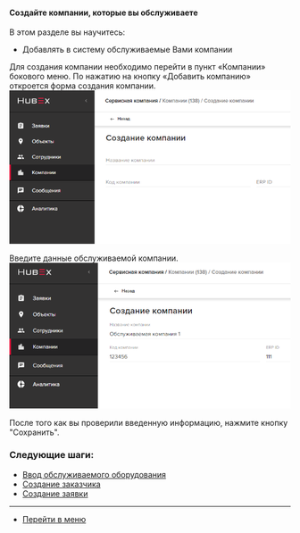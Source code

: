 <!-- Yandex.Metrika counter -->
<script type="text/javascript" >
   (function(m,e,t,r,i,k,a){m[i]=m[i]||function(){(m[i].a=m[i].a||[]).push(arguments)};
   m[i].l=1*new Date();k=e.createElement(t),a=e.getElementsByTagName(t)[0],k.async=1,k.src=r,a.parentNode.insertBefore(k,a)})
   (window, document, "script", "https://mc.yandex.ru/metrika/tag.js", "ym");
   ym('{{ site.yandex_metric }}', "init", {
        id:'{{ site.yandex_metric }}',
        clickmap:true,
        trackLinks:true,
        accurateTrackBounce:true,
        webvisor:true
   });
</script>
<noscript><div><img src="https://mc.yandex.ru/watch/'{{ site.yandex_metric }}'" style="position:absolute; left:-9999px;" alt="" /></div></noscript>
<!-- /Yandex.Metrika counter -->

#### Создайте компании, которые вы обслуживаете
В этом разделе вы научитесь:
- Добавлять в систему обслуживаемые Вами компании

Для создания компании необходимо перейти в пункт «Компании» бокового меню. По нажатию на кнопку «Добавить компанию» откроется форма создания компании.
![1.png](/attachments/images/ru/CreatingCompany/comp1.png)

Введите данные обслуживаемой компании.
![2.png](/attachments/images/ru/CreatingCompany/comp2.png)

После того как вы проверили введенную информацию, нажмите кнопку "Сохранить".



### Следующие шаги:
- [Ввод обслуживаемого оборудования](./CreatingObjects.md)
- [Создание заказчика](./CreatingCustomer.md)
- [Создание заявки](./CreatingTicket.md)





___
- [Перейти в меню](http://wiki.hubex.ru)
